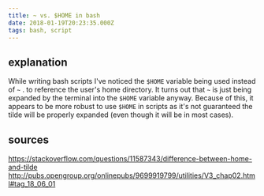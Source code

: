 ```yaml
---
title: ~ vs. $HOME in bash
date: 2018-01-19T20:23:35.000Z
tags: bash, script
---
```


## explanation

While writing bash scripts I've noticed the `$HOME` variable being used instead of `~` . to reference the user's home directory. It turns out that `~` is just being expanded by the terminal into the `$HOME` variable anyway. Because of this, it appears to be more robust to use `$HOME` in scripts as it's not guaranteed the tilde will be properly expanded (even though it will be in most cases).

## sources

https://stackoverflow.com/questions/11587343/difference-between-home-and-tilde
http://pubs.opengroup.org/onlinepubs/9699919799/utilities/V3_chap02.html#tag_18_06_01
